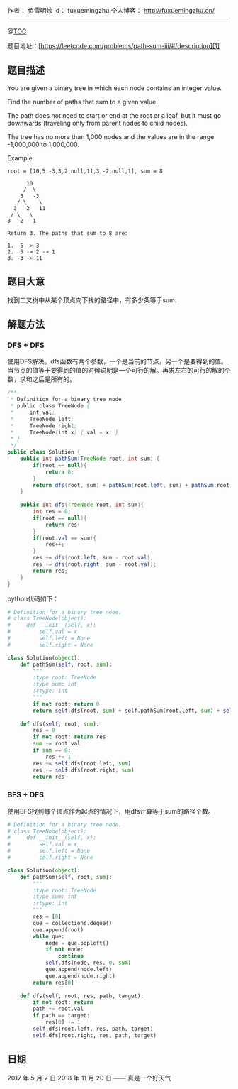 
作者： 负雪明烛
id：	fuxuemingzhu
个人博客：	http://fuxuemingzhu.cn/

---
@[TOC](目录)

题目地址：[https://leetcode.com/problems/path-sum-iii/#/description][1]


## 题目描述


You are given a binary tree in which each node contains an integer value.

Find the number of paths that sum to a given value.

The path does not need to start or end at the root or a leaf, but it must go downwards (traveling only from parent nodes to child nodes).

The tree has no more than 1,000 nodes and the values are in the range -1,000,000 to 1,000,000.

Example:

	root = [10,5,-3,3,2,null,11,3,-2,null,1], sum = 8

	      10
	     /  \
	    5   -3
	   / \    \
	  3   2   11
	 / \   \
	3  -2   1

	Return 3. The paths that sum to 8 are:
	
	1.  5 -> 3
	2.  5 -> 2 -> 1
	3. -3 -> 11

## 题目大意

找到二叉树中从某个顶点向下找的路径中，有多少条等于sum.


## 解题方法

### DFS + DFS

使用DFS解决。dfs函数有两个参数，一个是当前的节点，另一个是要得到的值。当节点的值等于要得到的值的时候说明是一个可行的解。再求左右的可行的解的个数，求和之后是所有的。

```java
/**
 * Definition for a binary tree node.
 * public class TreeNode {
 *     int val;
 *     TreeNode left;
 *     TreeNode right;
 *     TreeNode(int x) { val = x; }
 * }
 */
public class Solution {
    public int pathSum(TreeNode root, int sum) {
        if(root == null){
            return 0;
        }
        return dfs(root, sum) + pathSum(root.left, sum) + pathSum(root.right, sum);
    }
    
    public int dfs(TreeNode root, int sum){
        int res = 0;
        if(root == null){
            return res;
        }
        if(root.val == sum){
            res++;
        }
        res += dfs(root.left, sum - root.val);
        res += dfs(root.right, sum - root.val);
        return res;
    }
}
```

python代码如下：

```python
# Definition for a binary tree node.
# class TreeNode(object):
#     def __init__(self, x):
#         self.val = x
#         self.left = None
#         self.right = None

class Solution(object):
    def pathSum(self, root, sum):
        """
        :type root: TreeNode
        :type sum: int
        :rtype: int
        """
        if not root: return 0
        return self.dfs(root, sum) + self.pathSum(root.left, sum) + self.pathSum(root.right, sum)
    
    def dfs(self, root, sum):
        res = 0
        if not root: return res
        sum -= root.val
        if sum == 0:
            res += 1
        res += self.dfs(root.left, sum)
        res += self.dfs(root.right, sum)
        return res
```

### BFS + DFS

使用BFS找到每个顶点作为起点的情况下，用dfs计算等于sum的路径个数。

```python
# Definition for a binary tree node.
# class TreeNode(object):
#     def __init__(self, x):
#         self.val = x
#         self.left = None
#         self.right = None

class Solution(object):
    def pathSum(self, root, sum):
        """
        :type root: TreeNode
        :type sum: int
        :rtype: int
        """
        res = [0]
        que = collections.deque()
        que.append(root)
        while que:
            node = que.popleft()
            if not node:
                continue
            self.dfs(node, res, 0, sum)
            que.append(node.left)
            que.append(node.right)
        return res[0]
    
    def dfs(self, root, res, path, target):
        if not root: return
        path += root.val
        if path == target:
            res[0] += 1
        self.dfs(root.left, res, path, target)
        self.dfs(root.right, res, path, target)
```

## 日期

2017 年 5 月 2 日 
2018 年 11 月 20 日 —— 真是一个好天气


  [1]: https://leetcode.com/problems/path-sum-iii/#/description
